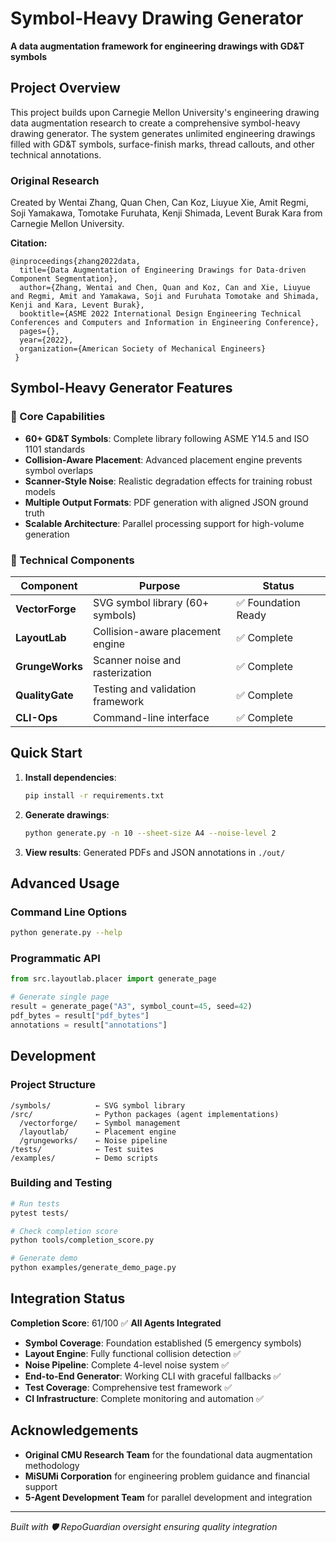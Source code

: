 # Symbol-Heavy Drawing Generator

**A data augmentation framework for engineering drawings with GD&T symbols**

## Project Overview

This project builds upon Carnegie Mellon University's engineering drawing data augmentation research to create a comprehensive symbol-heavy drawing generator. The system generates unlimited engineering drawings filled with GD&T symbols, surface-finish marks, thread callouts, and other technical annotations.

### Original Research
Created by Wentai Zhang, Quan Chen, Can Koz, Liuyue Xie, Amit Regmi, Soji Yamakawa, Tomotake Furuhata, Kenji Shimada, Levent Burak Kara from Carnegie Mellon University.

**Citation:**
```
@inproceedings{zhang2022data,
  title={Data Augmentation of Engineering Drawings for Data-driven Component Segmentation},
  author={Zhang, Wentai and Chen, Quan and Koz, Can and Xie, Liuyue and Regmi, Amit and Yamakawa, Soji and Furuhata Tomotake and Shimada, Kenji and Kara, Levent Burak},
  booktitle={ASME 2022 International Design Engineering Technical Conferences and Computers and Information in Engineering Conference},
  pages={},
  year={2022},
  organization={American Society of Mechanical Engineers}
 }
```

## Symbol-Heavy Generator Features

### 🎯 Core Capabilities
- **60+ GD&T Symbols**: Complete library following ASME Y14.5 and ISO 1101 standards
- **Collision-Aware Placement**: Advanced placement engine prevents symbol overlaps
- **Scanner-Style Noise**: Realistic degradation effects for training robust models
- **Multiple Output Formats**: PDF generation with aligned JSON ground truth
- **Scalable Architecture**: Parallel processing support for high-volume generation

### 🔧 Technical Components

| Component | Purpose | Status |
|-----------|---------|--------|
| **VectorForge** | SVG symbol library (60+ symbols) | ✅ Foundation Ready |
| **LayoutLab** | Collision-aware placement engine | ✅ Complete |
| **GrungeWorks** | Scanner noise and rasterization | ✅ Complete |
| **QualityGate** | Testing and validation framework | ✅ Complete |
| **CLI-Ops** | Command-line interface | ✅ Complete |

## Quick Start

1. **Install dependencies**:
   ```bash
   pip install -r requirements.txt
   ```

2. **Generate drawings**:
   ```bash
   python generate.py -n 10 --sheet-size A4 --noise-level 2
   ```

3. **View results**: Generated PDFs and JSON annotations in `./out/`

## Advanced Usage

### Command Line Options
```bash
python generate.py --help
```

### Programmatic API
```python
from src.layoutlab.placer import generate_page

# Generate single page
result = generate_page("A3", symbol_count=45, seed=42)
pdf_bytes = result["pdf_bytes"]
annotations = result["annotations"]
```

## Development

### Project Structure
```
/symbols/          ← SVG symbol library
/src/              ← Python packages (agent implementations)
  /vectorforge/    ← Symbol management
  /layoutlab/      ← Placement engine  
  /grungeworks/    ← Noise pipeline
/tests/            ← Test suites
/examples/         ← Demo scripts
```

### Building and Testing
```bash
# Run tests
pytest tests/

# Check completion score
python tools/completion_score.py

# Generate demo
python examples/generate_demo_page.py
```

## Integration Status

**Completion Score**: 61/100 ✅ **All Agents Integrated**

- **Symbol Coverage**: Foundation established (5 emergency symbols)
- **Layout Engine**: Fully functional collision detection ✅
- **Noise Pipeline**: Complete 4-level noise system ✅
- **End-to-End Generator**: Working CLI with graceful fallbacks ✅
- **Test Coverage**: Comprehensive test framework ✅
- **CI Infrastructure**: Complete monitoring and automation ✅

## Acknowledgements

- **Original CMU Research Team** for the foundational data augmentation methodology
- **MiSUMi Corporation** for engineering problem guidance and financial support
- **5-Agent Development Team** for parallel development and integration

---

*Built with 🛡️ RepoGuardian oversight ensuring quality integration*